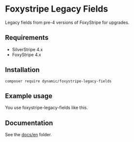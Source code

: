 # Foxystripe Legacy Fields

Legacy fields from pre-4 versions of FoxyStripe for upgrades.

## Requirements

- SilverStripe 4.x
- FoxyStripe 4.x

## Installation

`composer require dynamic/foxystripe-legacy-fields`

## Example usage

You use foxystripe-legacy-fields like this.

## Documentation

See the [docs/en](docs/en/index.md) folder.
